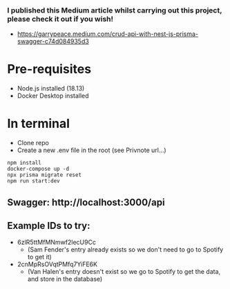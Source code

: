 ### I published this Medium article whilst carrying out this project, please check it out if you wish!
- https://garrypeace.medium.com/crud-api-with-nest-js-prisma-swagger-c74d084935d3

# Pre-requisites
- Node.js installed (18.13)
- Docker Desktop installed

# In terminal

- Clone repo
- Create a new .env file in the root (see Privnote url...)

```
npm install
docker-compose up -d
npx prisma migrate reset
npm run start:dev
```

## Swagger: http://localhost:3000/api

## Example IDs to try:

- 6zlR5ttMfMNmwf2lecU9Cc
  - (Sam Fender's entry already exists so we don't need to go to Spotify to get it)
- 2cnMpRsOVqtPMfq7YiFE6K
  - (Van Halen's entry doesn't exist so we go to Spotify to get the data, and store in the database)
